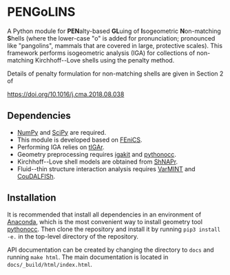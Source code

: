 # PENGoLINS

A Python module for **PEN**alty-based **GL**uing of **I**sogeometric **N**on-matching **S**hells (where the lower-case "o" is added for pronunciation; pronounced like "pangolins", mammals that are covered in large, protective scales). This framework performs isogeometric analysis (IGA) for collections of non-matching Kirchhoff--Love shells using the penalty method. 

Details of penalty formulation for non-matching shells are given in Section 2 of

https://doi.org/10.1016/j.cma.2018.08.038

## Dependencies
* [NumPy](https://numpy.org/) and [SciPy](https://www.scipy.org/) are required.
* This module is developed based on [FEniCS](https://fenicsproject.org/).
* Performing IGA relies on [tIGAr](https://github.com/david-kamensky/tIGAr).
* Geometry preprocessing requires [igakit](https://bitbucket.org/dalcinl/igakit/src/master/) and [pythonocc](https://github.com/tpaviot/pythonocc-core).
* Kirchhoff--Love shell models are obtained from [ShNAPr](https://github.com/david-kamensky/ShNAPr).
* Fluid--thin structure interaction analysis requires [VarMINT](https://github.com/david-kamensky/VarMINT) and [CouDALFISh](https://github.com/david-kamensky/CouDALFISh).


## Installation
It is recommended that install all dependencies in an environment of [Anaconda](https://www.anaconda.com/), which is the most convenient way to install geometry tool [pythonocc](https://github.com/tpaviot/pythonocc-core). Then clone the repository and install it by running `pip3 install -e.` in the top-level directory of the repository.

API documentation can be created by changing the directory to `docs` and running `make html`. The main documentation is located in `docs/_build/html/index.html`.